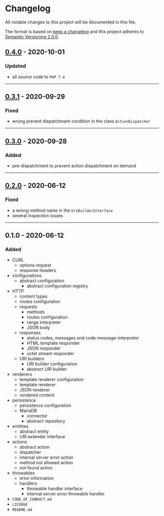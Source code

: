 # Changelog

All notable changes to this project will be documented in this file.

The format is based on [keep a changelog][xtlink-keep-a-changelog]
and this project adheres to [Semantic Versioning 2.0.0][xtlink-semantic-versioning].


## [0.4.0] - 2020-10-01

### Updated

* all source code to `PHP 7.4`


[0.4.0]: https://github.com/codekandis/tiphy/compare/0.3.1...0.4.0

---
## [0.3.1] - 2020-09-29

### Fixed

* wrong prevent dispatchment condition in the class `ActionDispatcher`


[0.3.1]: https://github.com/codekandis/tiphy/compare/0.3.0...0.3.1

---
## [0.3.0] - 2020-09-28

### Added

* pre-dispatchment to prevent action dispatchment on demand


[0.3.0]: https://github.com/codekandis/tiphy/compare/0.2.0...0.3.0

---
## [0.2.0] - 2020-06-12

### Fixed

* a wrong method name in the `UriBuilderInterface`
* several inspection issues


[0.2.0]: https://github.com/codekandis/tiphy/compare/0.1.0...0.2.0

---
## 0.1.0 - 2020-06-12

### Added

* CURL
    * options request
    * response headers
* configurations
    * abstract configuration
        * abstract configuration registry
* HTTP
    * content types
    * routes configuration
    * requests
        * methods
        * routes configuration
        * range interpreter
        * JSON body
    * responses
        * status codes, messages and code-message-interpreter
        * HTML template responder
        * JSON responder
        * octet stream responder
    * URI builders
        * URI builder configuration
        * abstract URI builder
* renderers
    * template renderer configuration
    * template renderer
    * JSON renderer
    * rendered content
* persistence
    * persistence configuration
    * MariaDB
        * connector
        * abstract repository
* entitites
    * abstract entity
    * URI extender interface
* actions
    * abstract action
    * dispatcher
    * internal server error action
    * method not allowed action
    * not found action
* throwables
    * error information
    * handlers
        * throwable handler interface
        * internal server error throwable handler
* `CODE_OF_CONDUCT.md`
* `LICENSE`
* `README.md`



[xtlink-keep-a-changelog]: http://keepachangelog.com/en/1.0.0/
[xtlink-semantic-versioning]: http://semver.org/spec/v2.0.0.html
